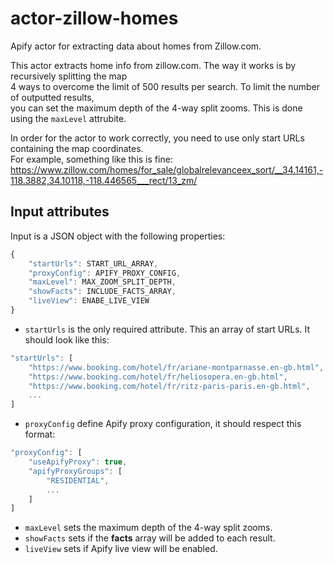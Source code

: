 # actor-zillow-homes

Apify actor for extracting data about homes from Zillow.com.

This actor extracts home info from zillow.com. The way it works is by recursively splitting the map  
4 ways to overcome the limit of 500 results per search. To limit the number of outputted results,  
you can set the maximum depth of the 4-way split zooms. This is done using the `maxLevel` attrubite.  

In order for the actor to work correctly, you need to use only start URLs containing the map coordinates.  
For example, something like this is fine:  
https://www.zillow.com/homes/for_sale/globalrelevanceex_sort/__34.14161,-118.3882,34.10118,-118.446565___rect/13_zm/

## Input attributes

Input is a JSON object with the following properties:

```javascript
{
    "startUrls": START_URL_ARRAY,
    "proxyConfig": APIFY_PROXY_CONFIG,
    "maxLevel": MAX_ZOOM_SPLIT_DEPTH,
    "showFacts": INCLUDE_FACTS_ARRAY,
    "liveView": ENABE_LIVE_VIEW
}
```
  
  
* `startUrls` is the only required attribute. This an array of start URLs.  It should look like this:  
```javascript
"startUrls": [
    "https://www.booking.com/hotel/fr/ariane-montparnasse.en-gb.html",
    "https://www.booking.com/hotel/fr/heliosopera.en-gb.html",
    "https://www.booking.com/hotel/fr/ritz-paris-paris.en-gb.html",
    ...
]
```  
* `proxyConfig` define Apify proxy configuration, it should respect this format:  
```javascript
"proxyConfig": [
    "useApifyProxy": true,
    "apifyProxyGroups": [
        "RESIDENTIAL",
        ...
    ]
]
```  
* `maxLevel` sets the maximum depth of the 4-way split zooms.  
* `showFacts` sets if the __facts__ array will be added to each result.  
* `liveView` sets if Apify live view will be enabled.  
